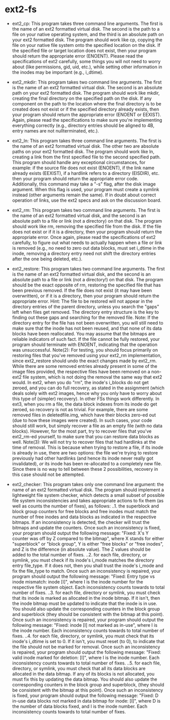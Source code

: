 # ext2-fs

- ext2_cp: This program takes three command line arguments. The first is the name of an ext2
formatted virtual disk. The second is the path to a file on your native operating system, and the third
is an absolute path on your ext2 formatted disk. The program should work like cp, copying the file
on your native file system onto the specified location on the disk. If the specified file or target
location does not exist, then your program should return the appropriate error (ENOENT). Please
read the specifications of ext2 carefully, some things you will not need to worry about (like
permissions, gid, uid, etc.), while setting other information in the inodes may be important (e.g.,
i_dtime).

- ext2_mkdir: This program takes two command line arguments. The first is the name of an ext2
formatted virtual disk. The second is an absolute path on your ext2 formatted disk. The program
should work like mkdir, creating the final directory on the specified path on the disk. If any
component on the path to the location where the final directory is to be created does not exist or if
the specified directory already exists, then your program should return the appropriate error
(ENOENT or EEXIST). Again, please read the specifications to make sure you're implementing
everything correctly (e.g., directory entries should be aligned to 4B, entry names are not nullterminated, etc.).

- ext2_ln: This program takes three command line arguments. The first is the name of an ext2
formatted virtual disk. The other two are absolute paths on your ext2 formatted disk. The program
should work like ln, creating a link from the first specified file to the second specified path. This
program should handle any exceptional circumstances, for example: if the source file does not exist
(ENOENT), if the link name already exists (EEXIST), if a hardlink refers to a directory (EISDIR), etc.
then your program should return the appropriate error code. Additionally, this command may take a
"-s" flag, after the disk image argument. When this flag is used, your program must create a symlink
instead (other arguments remain the same). If in doubt about correct operation of links, use the ext2
specs and ask on the discussion board.

- ext2_rm: This program takes two command line arguments. The first is the name of an ext2
formatted virtual disk, and the second is an absolute path to a file or link (not a directory) on that
disk. The program should work like rm, removing the specified file from the disk. If the file does not
exist or if it is a directory, then your program should return the appropriate error. Once again, please
read the specifications of ext2 carefully, to figure out what needs to actually happen when a file or
link is removed (e.g., no need to zero out data blocks, must set i_dtime in the inode, removing a
directory entry need not shift the directory entries after the one being deleted, etc.).


- ext2_restore: This program takes two command line arguments. The first is the name of an ext2
formatted virtual disk, and the second is an absolute path to a file or link (not a directory!) on that
disk. The program should be the exact opposite of rm, restoring the specified file that has been
previous removed. If the file does not exist (it may have been overwritten), or if it is a directory, then
your program should return the appropriate error.
Hint: The file to be restored will not appear in the directory entries of the parent directory, unless you
search the "gaps" left when files get removed. The directory entry structure is the key to finding out
these gaps and searching for the removed file.
Note: If the directory entry for the file has not been overwritten, you will still need to make sure that
the inode has not been reused, and that none of its data blocks have been reallocated. You may
assume that the bitmaps are reliable indicators of such fact. If the file cannot be fully restored, your
program should terminate with ENOENT, indicating that the operation was unsuccessful.
Note(2): For testing, you should focus primarily on restoring files that you've removed using your
ext2_rm implementation, since ext2_restore should undo the exact changes made by ext2_rm.
While there are some removed entries already present in some of the image files provided, the
respective files have been removed on a non-ext2 file system, which is not doing the removal the
same way that ext2 would. In ext2, when you do "rm", the inode's i_blocks do not get zeroed, and
you can do full recovery, as stated in the assignment (which deals solely with ext2 images, hence
why you only have to worry about this type of (simpler) recovery). In other FSs things work
differently. In ext3, when you rm a file, the data block indexes from its inode do get zeroed, so
recovery is not as trivial. For example, there are some removed files in deletedfile.img, which
have their blocks zero-ed out (due to how these images were created). In such cases, your code
should still work, but simply recover a file as an empty file (with no data blocks). However, for the
most part, try to recover files that you've ext2_rm-ed yourself, to make sure that you can restore
data blocks as well.
Note(3): We will not try to recover files that had hardlinks at the time of removal. This is because
when trying to restore a file, if its inode is already in use, there are two options: the file we're trying
to restore previously had other hardlinks (and hence its inode never really got invalidated), _or_ its
inode has been re-allocated to a completely new file. Since there is no way to tell between these 2
possibilities, recovery in this case should not be attempted.

- ext2_checker: This program takes only one command line argument: the name of an ext2
formatted virtual disk. The program should implement a lightweight file system checker, which
detects a small subset of possible file system inconsistencies and takes appropriate actions to fix
them (as well as counts the number of fixes), as follows:
..1. the superblock and block group counters for free blocks and free inodes must match the
number of free inodes and data blocks as indicated in the respective bitmaps. If an
inconsistency is detected, the checker will trust the bitmaps and update the counters. Once
such an inconsistency is fixed, your program should output the following message: "Fixed:
X's Y counter was off by Z compared to the bitmap", where X stands for either "superblock"
or "block group", Y is either "free blocks" or "free inodes", and Z is the difference (in absolute
value). The Z values should be added to the total number of fixes.
..2. for each file, directory, or symlink, you must check if its inode's i_mode matches the directory
entry file_type. If it does not, then you shall trust the inode's i_mode and fix the file_type to
match. Once such an inconsistency is repaired, your program should output the following
message: "Fixed: Entry type vs inode mismatch: inode [I]", where I is the inode number for the
respective file system object. Each inconsistency counts towards to total number of fixes.
..3. for each file, directory or symlink, you must check that its inode is marked as allocated in the
inode bitmap. If it isn't, then the inode bitmap must be updated to indicate that the inode is in
use. You should also update the corresponding counters in the block group and superblock
(they should be consistent with the bitmap at this point). Once such an inconsistency is
repaired, your program should output the following message: "Fixed: inode [I] not marked as
in-use", where I is the inode number. Each inconsistency counts towards to total number of
fixes.
..4. for each file, directory, or symlink, you must check that its inode's i_dtime is set to 0. If it isn't,
you must reset (to 0), to indicate that the file should not be marked for removal. Once such an
inconsistency is repaired, your program should output the following message: "Fixed: valid
inode marked for deletion: [I]", where I is the inode number. Each inconsistency counts
towards to total number of fixes.
..5. for each file, directory, or symlink, you must check that all its data blocks are allocated in the
data bitmap. If any of its blocks is not allocated, you must fix this by updating the data
bitmap. You should also update the corresponding counters in the block group and
superblock, (they should be consistent with the bitmap at this point). Once such an
inconsistency is fixed, your program should output the following message: "Fixed: D in-use
data blocks not marked in data bitmap for inode: [I]", where D is the number of data blocks
fixed, and I is the inode number. Each inconsistency counts towards to total number of fixes.
